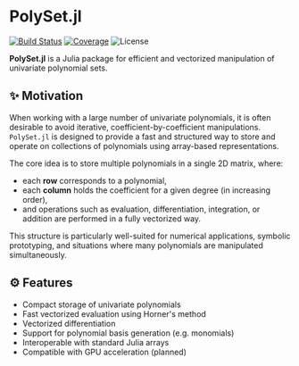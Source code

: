 # PolySet.jl

[![Build Status](https://github.com/Theozeud/PolySet.jl/actions/workflows/CI.yml/badge.svg?branch=main)](https://github.com/Theozeud/PolySet.jl/actions/workflows/CI.yml?query=branch%3Amain)
[![Coverage](https://codecov.io/gh/Theozeud/PolySet.jl/branch/main/graph/badge.svg)](https://codecov.io/gh/Theozeud/PolySet.jl)
![License](https://img.shields.io/badge/license-MIT-blue.svg)


**PolySet.jl** is a Julia package for efficient and vectorized manipulation of univariate polynomial sets.

## ✨ Motivation

When working with a large number of univariate polynomials, it is often desirable to avoid iterative, coefficient-by-coefficient manipulations. `PolySet.jl` is designed to provide a fast and structured way to store and operate on collections of polynomials using array-based representations.

The core idea is to store multiple polynomials in a single 2D matrix, where:
- each **row** corresponds to a polynomial,
- each **column** holds the coefficient for a given degree (in increasing order),
- and operations such as evaluation, differentiation, integration, or addition are performed in a fully vectorized way.

This structure is particularly well-suited for numerical applications, symbolic prototyping, and situations where many polynomials are manipulated simultaneously.

## ⚙️ Features

- Compact storage of univariate polynomials
- Fast vectorized evaluation using Horner's method
- Vectorized differentiation
- Support for polynomial basis generation (e.g. monomials)
- Interoperable with standard Julia arrays
- Compatible with GPU acceleration (planned)
